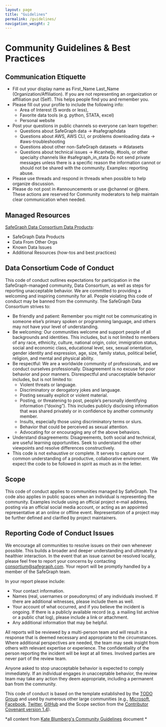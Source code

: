 ```yaml
---
layout: page
title: "Guidelines"
permalink: /guidelines/
navigation_weight: 2
---
```

# Community Guidelines & Best Practices #

## Communication Etiquette ##
- Fill out your display name as First_Name Last_Name (Organization/Affiliation). If you are not representing an organization or affiliation put (Self). This helps people find you and remember you.
- Please fill out your profile to include the following info: 
  - Area of Interest (5 words or less), 
  - Favorite data tools (e.g. python, STATA, excel)
  - Personal website
- Post your questions in public channels so everyone can learn together: 
  - Questions about SafeGraph data → #safegraphdata
  - Questions about AWS, AWS CLI, or problems downloading data → #aws-troubleshooting
  - Questions about other non-SafeGraph datasets → #datasets
  - Questions about technical issues → #icanhelp, #tools, or other specialty channels like #safegraph_in_stata
Do not send private messages unless there is a specific reason the information cannot or should not be shared with the community. Examples: reporting abuse. 
- Please use threads and respond in threads when possible to help organize discussion. 
- Please do not post in #announcements or use @channel or @here. These actions are reserved for Community moderators to help maintain clear communication when needed. 

## Managed Resources ## 
[SafeGraph Data Consortium Data Products](https://docs.google.com/spreadsheets/d/1UNWvPzkUTTlXBZ6M6iGhM_7sr8h-MxsZdE7iOszkAmk/edit#gid=0):
- SafeGraph Data Products
- Data From Other Orgs
- Known Data Issues
- Additional Resources (how-tos and best practices)

## Data Consortium Code of Conduct ##
This code of conduct outlines expectations for participation in the SafeGraph-managed community, Data Consortium, as well as steps for reporting unacceptable behavior. We are committed to providing a welcoming and inspiring community for all. People violating this code of conduct may be banned from the community.
The SafeGraph Data Consortium strives to:
- Be friendly and patient: Remember you might not be communicating in someone else’s primary spoken or programming language, and others may not have your level of understanding.
- Be welcoming: Our communities welcome and support people of all backgrounds and identities. This includes, but is not limited to members of any race, ethnicity, culture, national origin, color, immigration status, social and economic class, educational level, sex, sexual orientation, gender identity and expression, age, size, family status, political belief, religion, and mental and physical ability.
- Be respectful: We are a worldwide community of professionals, and we conduct ourselves professionally. Disagreement is no excuse for poor behavior and poor manners. Disrespectful and unacceptable behavior includes, but is not limited to:
  - Violent threats or language.
  - Discriminatory or derogatory jokes and language.
  - Posting sexually explicit or violent material.
  - Posting, or threatening to post, people’s personally identifying information (“doxing”). This includes publicly disclosing information that was shared privately or in confidence by another community member.
  - Insults, especially those using discriminatory terms or slurs.
  - Behavior that could be perceived as sexual attention.
  - Advocating for or encouraging any of the above behaviors.
- Understand disagreements: Disagreements, both social and technical, are useful learning opportunities. Seek to understand the other viewpoints and resolve differences constructively.
- This code is not exhaustive or complete. It serves to capture our common understanding of a productive, collaborative environment. We expect the code to be followed in spirit as much as in the letter.

## Scope ##
This code of conduct applies to communities managed by SafeGraph. 
The code also applies in public spaces when an individual is representing the community. 
Examples include using an official project e-mail address, posting via an official social media account, 
or acting as an appointed representative at an online or offline event. Representation of a project may be further defined and clarified by project maintainers.

## Reporting Code of Conduct Issues ##
We encourage all communities to resolve issues on their own whenever possible. 
This builds a broader and deeper understanding and ultimately a healthier interaction. 
In the event that an issue cannot be resolved locally, please feel free to report 
your concerns by contacting consortium@safegraph.com. Your report will be promptly handled 
by a member of the SafeGraph team.

In your report please include:  
- Your contact information.
- Names (real, usernames or pseudonyms) of any individuals involved. If there are additional witnesses, please include them as well.
- Your account of what occurred, and if you believe the incident is ongoing. If there is a publicly available record (e.g. a mailing list archive or a public chat log), please include a link or attachment.
- Any additional information that may be helpful.

All reports will be reviewed by a multi-person team and will result in a response that is deemed necessary and appropriate to the circumstances. Where additional perspectives are needed, the team may seek insight from others with relevant expertise or experience. 
The confidentiality of the person reporting the incident will be kept at all times. Involved parties are never part of the review team.  

Anyone asked to stop unacceptable behavior is expected to comply immediately. If an individual engages in unacceptable behavior, the review team may take any action they deem appropriate, including a permanent ban from the community.  

This code of conduct is based on the template established by the [TODO Group](http://todogroup.org/) and used by numerous other large communities (e.g., [Microsoft](https://opensource.microsoft.com/codeofconduct/), [Facebook](https://code.facebook.com/pages/876921332402685/open-source-code-of-conduct), 
[Twitter](), [GitHub]() and the Scope section from the [Contributor Covenant version 1.4](http://contributor-covenant.org/version/1/4/)).

*all content from [Kate Blumberg's Community Guidelines](https://docs.google.com/document/d/1QLDFIGJA2mmneNvTxNuLa-RuEUafkntpwqLju9M5s50/edit#) document *
